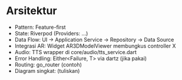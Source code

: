 # Arsitektur
- Pattern: Feature-first
- State: Riverpod (Providers: ...)
- Data Flow: UI -> Application Service -> Repository -> Data Source
- Integrasi AR: Widget AR3DModelViewer membungkus controller X
- Audio: TTS wrapper di core/audio/tts_service.dart
- Error Handling: Either<Failure, T> via dartz (jika pakai)
- Routing: go_router (contoh)
- Diagram singkat: (tuliskan)
